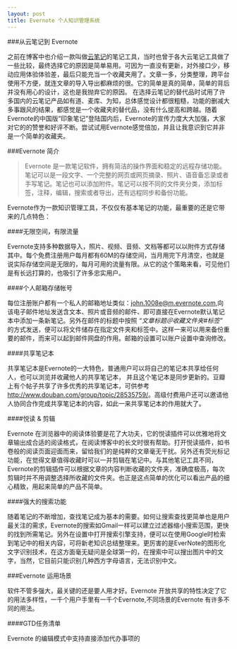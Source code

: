 ```yaml
---
layout: post
title: Evernote 个人知识管理系统
---
```


###从云笔记到 Evernote

之前在博客中也介绍一款叫做[云笔记](http://iout.in/archives/290.html)的笔记工具，当时也曾于各大云笔记工具做了一些比较，最终选择它的原因是简单易用。可因为一直没有更新，对外接口少，移动应用体验体验差，最后只能充当一个收藏夹用了。文章一多，分类整理，跨平台使用不方便，就连文章的导入导出都麻烦的很。它的简单是真的简单，简单的背后并没有用心的设计，这也是我抛弃它的原因。
在选择云笔记的替代品时试用了许多国内的云笔记产品如有道、麦库、为知，总体感觉设计都很粗糙，功能的删减大多事跟风的结果，都感觉是一个收藏夹的替代品，没有什么提高和跨越。随着Evernote的中国版“印象笔记”登陆国内后，Evernote的宣传力度大大加强，大家对它的的赞誉和好评不断。尝试试用Evernote感觉倍加，并且让我意识到它并非是一个简单的收藏夹。


###Evernote 简介

>Evernote 是一款笔记软件，拥有简洁的操作界面和稳定的远程存储功能。笔记可以是一段文字、一个完整的网页或网页摘录、照片、语音备忘录或者手写笔记。笔记也可以添加附件。笔记可以按不同的文件夹分类，添加标签，注释，编辑，搜索或者导出，还有远程同步和备份功能。

Evernote作为一款知识管理工具，不仅仅有基本笔记的功能，最重要的还是它带来的几点特色：

####无限空间，有限流量

Evernote支持多种数据导入，照片、视频、音频、文档等都可以以附件方式存储其中。每个免费注册用户每月都有60M的存储空间，当月用完下月清空，也就是说实际存储空间是无限的，每月可用的流量有限。从它的这个策略来看，可见他们是有长远打算的，也吸引了许多忠实用户。 

####个人邮箱存储帐号

每位注册账户都有一个私人的邮箱地址类似：john.1008e@m.evernote.com,向该电子邮件地址发送含文本、照片或音频的邮件、即可直接在Evernote默认笔记本中添加一条新笔记。另外在邮件的标题中按照 *“文章标题＠收藏文件夹#标签”* 的方式发送，便可以将文件储存在指定文件夹和标签中。这样一来可以用来备份重要的邮件，而来可以起到邮件网盘的作用。邮箱的设置可以账户设置中查询修改。

####共享笔记本

共享笔记本是Evernote的一大特色，普通用户可以将自己的笔记本共享给任何人，也可以浏览并收藏他人的共享笔记本， 并且这个笔记本是同步更新的。豆瓣上有个帖子共享了许多优秀的共享笔记本，可供参考 <http://www.douban.com/group/topic/28535759/>。高级付费用户还可以邀请他人协同合作完成共享笔记本的内容，如此一来共享笔记本的作用就大了。

####悦读 & 剪辑 

Evernote 在浏览器中的阅读体验要是花了大功夫，它的悦读插件可以优雅地将文章输出成合适的阅读格式，在阅读博客中的长文时很有帮助。打开悦读插件，如书卷般的阅读页面迎面而来，留给我们的是纯粹的文章毫无干扰。另外还有荧光标记功能，在觉得文章值得收藏时可以一并剪辑在笔记中。与其他笔记工具不同，Evernote的剪辑插件可以根据文章的内容判断收藏的文件夹，准确度极高，每次剪辑时并不用调整选择所收藏的文件夹。也正是这点简单的优化可以看出产品的细心精致，用起来简单的产品不简单。

####强大的搜索功能

随着笔记的不断增加，查找笔记成为基本的需要。如何让搜索查找更简单也是用户最关注的需求，Evernote的搜索如Gmail一样可以建立过滤器缩小搜索范围，更快的找到所需笔记。另外在设置中打开搜索引擎支持，便可以在使用Google时检索到笔记中的相关内容，可将新老知识总结整理来。更厉害的是EverNote的图形化文字识别技术，在这方面毫无疑问是全球第一的，在搜索中可以搜出图片中的文字，当然，它目前只能识别几种西方字母语言，无法识别中文。

###Evernote 运用场景

软件不管多强大，最关键的还是要人用才好。Evernote 开放共享的特性决定了它的用法多样性，一千个用户手里有一千个Evernote,不同场景的Evernote 有许多不同的用法。

####GTD任务清单

Evernote 的编辑模式中支持直接添加代办事项的




